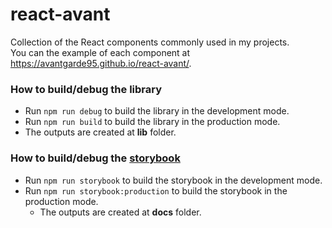 # react-avant

Collection of the React components commonly used in my projects.  
You can the example of each component at <https://avantgarde95.github.io/react-avant/>.

### How to build/debug the library

- Run `npm run debug` to build the library in the development mode.
- Run `npm run build` to build the library in the production mode.
- The outputs are created at **lib** folder.

### How to build/debug the [storybook](https://storybook.js.org/)

- Run `npm run storybook` to build the storybook in the development mode.
- Run `npm run storybook:production` to build the storybook in the production mode.
  - The outputs are created at **docs** folder.
